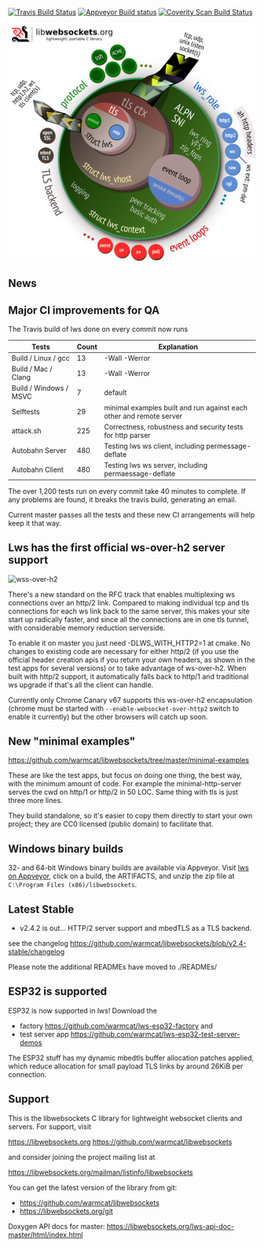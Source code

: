 [![Travis Build Status](https://travis-ci.org/warmcat/libwebsockets.svg)](https://travis-ci.org/warmcat/libwebsockets)
[![Appveyor Build status](https://ci.appveyor.com/api/projects/status/qfasji8mnfnd2r8t?svg=true)](https://ci.appveyor.com/project/lws-team/libwebsockets)
[![Coverity Scan Build Status](https://scan.coverity.com/projects/3576/badge.svg)](https://scan.coverity.com/projects/3576)

![lws-overview](./doc-assets/lws-overview.png)

News
----

## Major CI improvements for QA

The Travis build of lws done on every commit now runs 

Tests|Count|Explanation
---|---|---
Build / Linux / gcc|13|-Wall -Werror
Build / Mac / Clang|13|-Wall -Werror
Build / Windows / MSVC|7|default
Selftests|29|minimal examples built and run against each other and remote server
attack.sh|225|Correctness, robustness and security tests for http parser
Autobahn Server|480|Testing lws ws client, including permessage-deflate
Autobahn Client|480|Testing lws ws server, including permaessage-deflate

The over 1,200 tests run on every commit take 40 minutes to complete.
If any problems are found, it breaks the travis build, generating an email.

Current master passes all the tests and these new CI arrangements will help
keep it that way.

## Lws has the first official ws-over-h2 server support

![wss-over-h2](https://libwebsockets.org/sc-wss-over-h2.png)

There's a new standard on the RFC track that enables multiplexing ws connections
over an http/2 link.  Compared to making individual tcp and tls connections for
each ws link back to the same server, this makes your site start up radically
faster, and since all the connections are in one tls tunnel, with considerable memory
reduction serverside.

To enable it on master you just need -DLWS_WITH_HTTP2=1 at cmake.  No changes to
existing code are necessary for either http/2 (if you use the official header creation
apis if you return your own headers, as shown in the test apps for several versions)
or to take advantage of ws-over-h2.  When built with http/2 support, it automatically
falls back to http/1 and traditional ws upgrade if that's all the client can handle.

Currently only Chrome Canary v67 supports this ws-over-h2 encapsulation (chrome
must be started with `--enable-websocket-over-http2` switch to enable it currently)
but the other browsers will catch up soon.

## New "minimal examples"

https://github.com/warmcat/libwebsockets/tree/master/minimal-examples

These are like the test apps, but focus on doing one thing, the best way, with the minimum amount of code.  For example the minimal-http-server serves the cwd on http/1 or http/2 in 50 LOC.  Same thing with tls is just three more lines.

They build standalone, so it's easier to copy them directly to start your own project; they
are CC0 licensed (public domain) to facilitate that.

## Windows binary builds

32- and 64-bit Windows binary builds are available via Appveyor.  Visit [lws on Appveyor](https://ci.appveyor.com/project/lws-team/libwebsockets),
click on a build, the ARTIFACTS, and unzip the zip file at `C:\Program Files (x86)/libwebsockets`.

## Latest Stable

 - v2.4.2 is out... HTTP/2 server support and mbedTLS as a TLS backend.

see the changelog https://github.com/warmcat/libwebsockets/blob/v2.4-stable/changelog

Please note the additional READMEs have moved to ./READMEs/

## ESP32 is supported

ESP32 is now supported in lws!  Download the

 - factory https://github.com/warmcat/lws-esp32-factory and
 - test server app https://github.com/warmcat/lws-esp32-test-server-demos

The ESP32 stuff has my dynamic mbedtls buffer allocation patches applied,
which reduce allocation for small payload TLS links by around 26KiB per connection.

## Support

This is the libwebsockets C library for lightweight websocket clients and
servers.  For support, visit

 https://libwebsockets.org
 https://github.com/warmcat/libwebsockets

and consider joining the project mailing list at

 https://libwebsockets.org/mailman/listinfo/libwebsockets

You can get the latest version of the library from git:

- https://github.com/warmcat/libwebsockets
- https://libwebsockets.org/git

Doxygen API docs for master: https://libwebsockets.org/lws-api-doc-master/html/index.html

